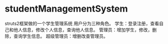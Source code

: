 # studentManagementSystem
struts2框架做的一个学生管理系统
用户分为三种角色。
学生：登录注册，查看自己和他人信息，修改个人信息，查询他人信息。
管理员：增加学生，修改，删除，查询学生信息。
超级管理员：增删改查管理员。
